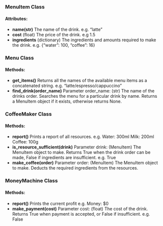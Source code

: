 ### MenuItem Class
#### Attributes:
- **name(str)**  The name of the drink.
e.g. “latte”
- **cost** 
(float) The price of the drink.
e.g 1.5
- **ingredients** 
(dictionary) The ingredients and amounts required to make the drink. 
e.g. {“water”: 100, “coffee”: 16}

### Menu Class
#### Methods:
- **get_items()** 
Returns all the names of the available menu items as a concatenated string.
e.g. “latte/espresso/cappuccino”
- **find_drink(order_name)** 
Parameter order_name: (str) The name of the drinks order.
Searches the menu for a particular drink by name. Returns a MenuItem object if it exists, otherwise returns None.

### CoffeeMaker Class
#### Methods:
- **report()** 
Prints a report of all resources.
e.g. 
Water: 300ml
Milk: 200ml
Coffee: 100g
- **is_resource_sufficient(drink)** 
Parameter drink: (MenuItem) The MenuItem object to make.
Returns True when the drink order can be made, False if ingredients are insufficient.
e.g. 
True
- **make_coffee(order)** 
Parameter order: (MenuItem) The MenuItem object to make.
Deducts the required ingredients from the resources.

### MoneyMachine Class
#### Methods:
- **report()** 
Prints the current profit
e.g. 
Money: $0
- **make_payment(cost)** 
Parameter cost: (float) The cost of the drink.
Returns True when payment is accepted, or False if insufficient.
e.g. False
